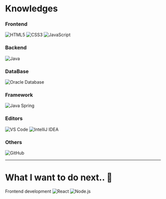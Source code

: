 <!--
**Myriam-Bora/Myriam-Bora** is a ✨ _special_ ✨ repository because its `README.md` (this file) appears on your GitHub profile.

Here are some ideas to get you started:

- 🔭 I’m currently working on ...
- 🌱 I’m currently learning ...
- 👯 I’m looking to collaborate on ...
- 🤔 I’m looking for help with ...
- 💬 Ask me about ...
- 📫 How to reach me: ...
- 😄 Pronouns: ...
- ⚡ Fun fact: ...
-->

# Knowledges

### Frontend
	
![HTML5](https://img.shields.io/badge/-HTML5-%23E44D27?style=flat-square&logo=html5&logoColor=ffffff)
![CSS3](https://img.shields.io/badge/-CSS3-%231572B6?style=flat-square&logo=css3)
![JavaScript](https://img.shields.io/badge/-JavaScript-%23F7DF1C?style=flat-square&logo=javascript&logoColor=000000&labelColor=%23F7DF1C&color=%23FFCE5A)
				

### Backend
![Java](http://img.shields.io/badge/-Java-007396?style=flat-square&logo=java&logoColor=ffffff)


### DataBase
![Oracle Database](http://img.shields.io/badge/-Oracle-DD0031?style=flat-square&logo=oracle)


### Framework	
![Java Spring](https://img.shields.io/badge/-Spring-222222?style=flat&logo=spring&logoColor=6DB33F)


### Editors
![VS Code](http://img.shields.io/badge/-VS%20Code-007ACC?style=flat-square&logo=visual-studio-code)
![IntelliJ IDEA](http://img.shields.io/badge/-IntelliJ%20IDEA-000000?style=flat-square&logo=intellij-idea&logoColor=ffffff)

	
### Others	
![GitHub](https://img.shields.io/badge/-GitHub-181717?style=flat-square&logo=github)


------------------- 

# What I want to do next.. 📖
 Frontend development 
 ![React](https://img.shields.io/badge/-React-222222?style=flat&logo=React&logoColor=61DAFB)
 ![Node.js](https://img.shields.io/badge/-Node.js-222222?style=flat&logo=node.js&logoColor=339933)


<!--
 ![Vue.js](https://img.shields.io/badge/-Vue.js-222222?style=flat&logo=vue.js&logoColor=0B7903)
![Debian](http://img.shields.io/badge/-Debian-A81D33?style=flat-square&logo=debian&logoColor=ffffff)
-->
